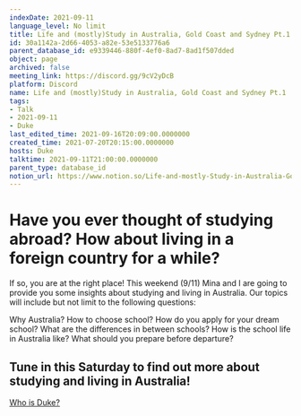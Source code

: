 ```yaml
---
indexDate: 2021-09-11
language_level: No limit
title: Life and (mostly)Study in Australia, Gold Coast and Sydney Pt.1
id: 30a1142a-2d66-4053-a82e-53e5133776a6
parent_database_id: e9339446-880f-4ef0-8ad7-8ad1f507dded
object: page
archived: false
meeting_link: https://discord.gg/9cV2yDcB
platform: Discord
name: Life and (mostly)Study in Australia, Gold Coast and Sydney Pt.1
tags:
- Talk
- 2021-09-11
- Duke
last_edited_time: 2021-09-16T20:09:00.0000000
created_time: 2021-07-20T20:15:00.0000000
hosts: Duke
talktime: 2021-09-11T21:00:00.0000000
parent_type: database_id
notion_url: https://www.notion.so/Life-and-mostly-Study-in-Australia-Gold-Coast-and-Sydney-Pt-1-30a1142a2d664053a82e53e5133776a6
---
```



# Have you ever thought of studying abroad? How about living in a foreign country for a while?

If so, you are at the right place! This weekend (9/11) Mina and I are going to provide you some insights about studying and living in Australia. Our topics will include but not limit to the following questions:

Why Australia?
How to choose school?
How do you apply for your dream school?
What are the differences in between schools?
How is the school life in Australia like?
What should you prepare before departure?

## Tune in this Saturday to find out more about studying and living in Australia!
[Who is Duke?](/e0958ccc596f4efea798c99507f0f16e)









